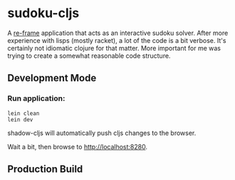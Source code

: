# sudoku-cljs

A [re-frame](https://github.com/Day8/re-frame) application that acts as an interactive sudoku solver.
After more experience with lisps (mostly racket), a lot of the code is a bit verbose. It's certainly not idiomatic clojure for that matter. More important for me was trying to create a somewhat reasonable code structure.


## Development Mode

### Run application:

```
lein clean
lein dev
```

shadow-cljs will automatically push cljs changes to the browser.

Wait a bit, then browse to [http://localhost:8280](http://localhost:8280).

## Production Build

